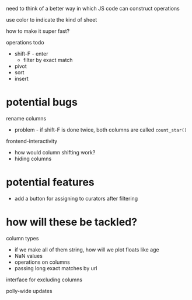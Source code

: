 need to think of a better way in which JS code can construct operations

use color to indicate the kind of sheet

how to make it super fast?

operations todo
* shift-F - enter
  * filter by exact match
* pivot
* sort
* insert

# potential bugs
rename columns
* problem - if shift-F is done twice, both columns are called `count_star()`

frontend-interactivity
* how would column shifting work?
* hiding columns

# potential features
* add a button for assigning to curators after filtering

# how will these be tackled?
column types
* if we make all of them string, how will we plot floats like age
* NaN values
* operations on columns
* passing long exact matches by url

interface for excluding columns

polly-wide updates
